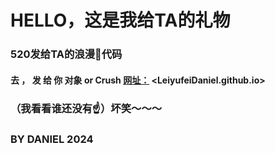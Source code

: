 # HELLO，这是我给TA的礼物
### 520发给TA的浪漫💒代码
####  去 ， 发  给  你  对象 or Crush    [网址：](LeiyufeiDaniel.github.io) <LeiyufeiDaniel.github.io>

### （我看看谁还没有☝）坏笑～～～ 
### BY DANIEL 2024
